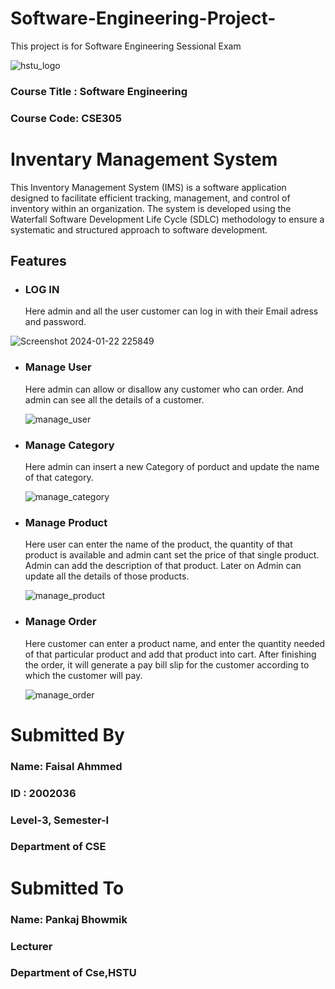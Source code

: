 # Software-Engineering-Project-
This project is for Software Engineering Sessional Exam 

![hstu_logo](https://github.com/faisalahmmedd/Software-Engineering-Project-/assets/67750461/cb3866d5-bdf2-430d-8096-c7293033c0a8)

### Course Title : Software Engineering 
### Course Code: CSE305


# Inventary Management System


This Inventory Management System (IMS) is a software application designed to facilitate efficient tracking, management, and control of inventory within an organization. The system is developed using the Waterfall Software Development Life Cycle (SDLC) methodology to ensure a systematic and structured approach to software development.


## Features

- ### LOG IN
  Here admin and all the user customer can log in with their Email adress and password.
  
 ![Screenshot 2024-01-22 225849](https://github.com/faisalahmmedd/Software-Engineering-Project-/assets/67750461/af2a2288-d6bf-4df7-8f53-a6c889cdc620)


  

- ### Manage User
  Here admin can allow or disallow any customer who can order. And admin can see all the details of a customer.
  
  ![manage_user](https://github.com/faisalahmmedd/Software-Engineering-Project-/assets/67750461/c2cfd843-81a0-4430-ac76-95c5c4d3c9fb)
  


- ### Manage Category
  Here admin can insert a new Category of porduct and update the name of that category.

  ![manage_category](https://github.com/faisalahmmedd/Software-Engineering-Project-/assets/67750461/6c3932f7-347b-4210-800d-178fa49f979b)


- ### Manage Product
  Here user can enter the name of the product, the quantity of that product is available and admin cant set the price of that single product. Admin can add the description of that product. Later on Admin can 
  update all the details of those products.

  ![manage_product](https://github.com/faisalahmmedd/Software-Engineering-Project-/assets/67750461/e9bb546c-0a05-4d1c-be97-f2d731b24642)

- ### Manage Order
  Here customer can enter a product name, and enter the quantity needed of that particular product and add that product into cart. After finishing the order, it will generate a pay bill slip for the customer 
  according to which the customer will pay.

  ![manage_order](https://github.com/faisalahmmedd/Software-Engineering-Project-/assets/67750461/a427f1e3-9e42-4b3b-85c0-b17b040a24ed)
  





















# Submitted By
### Name: Faisal Ahmmed
### ID : 2002036
### Level-3, Semester-I
### Department of CSE

# Submitted To
### Name: Pankaj Bhowmik
### Lecturer
### Department of Cse,HSTU











